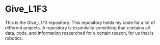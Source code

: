 # Give_L1F3
This is the Give_L1F3 repository. This repository holds my code for a lot of different projects. A repository is essentially something that contains all data, code, and information researched for a certain reason, for us that is robotics.
